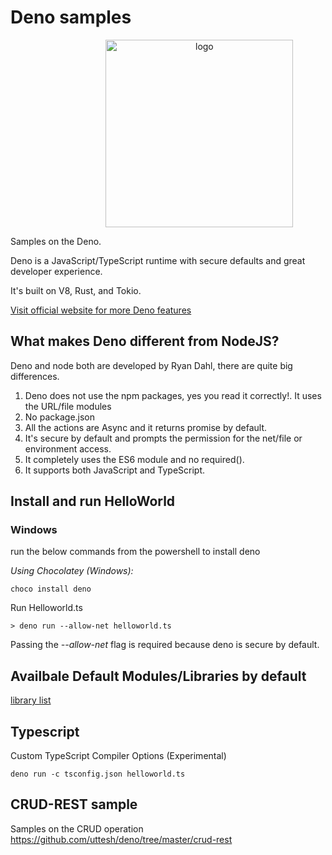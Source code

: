 # Deno samples
<p align="center">
<img src="https://denolib.github.io/high-res-deno-logo/deno_hr_circle.png" alt="logo" style="margin-left:20%" width="300"/>
</p>

Samples on the Deno.

Deno is a JavaScript/TypeScript runtime with secure defaults and great developer experience.

It's built on V8, Rust, and Tokio.

<a href="https://deno.land/manual"> Visit official website for more Deno features </a>


## What makes Deno different from NodeJS?
 Deno and node both are developed by Ryan Dahl, there are quite big differences.

 1. Deno does not use the npm packages, yes you read it correctly!. It uses the URL/file modules
 2. No package.json
 3. All the actions are Async and it returns promise by default.
 4. It's secure by default and prompts the permission for the net/file or environment access.
 5. It completely uses the ES6 module and no required().
 6. It supports both JavaScript and TypeScript.


## Install and run HelloWorld

### Windows

run the below commands from the powershell to install deno

*Using Chocolatey (Windows):*
```
choco install deno
```

Run Helloworld.ts
```
> deno run --allow-net helloworld.ts

```
Passing the *--allow-net* flag is required because deno is secure by default.

## Availbale Default Modules/Libraries by default
 
 <a href="https://deno.land/std/">library list</a>

## Typescript

Custom TypeScript Compiler Options (Experimental)
```
deno run -c tsconfig.json helloworld.ts
```

## CRUD-REST sample
Samples on the CRUD operation https://github.com/uttesh/deno/tree/master/crud-rest

